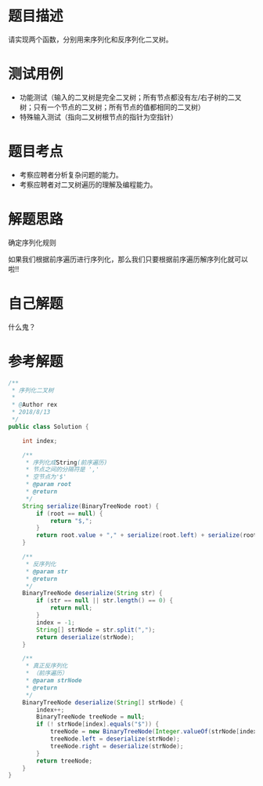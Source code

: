# 题目描述
请实现两个函数，分别用来序列化和反序列化二叉树。
# 测试用例
* 功能测试（输入的二叉树是完全二叉树；所有节点都没有左/右子树的二叉树；只有一个节点的二叉树；所有节点的值都相同的二叉树）
* 特殊输入测试（指向二叉树根节点的指针为空指针）

# 题目考点
* 考察应聘者分析复杂问题的能力。
* 考察应聘者对二叉树遍历的理解及编程能力。

# 解题思路
确定序列化规则

如果我们根据前序遍历进行序列化，那么我们只要根据前序遍历解序列化就可以啦!!

# 自己解题
什么鬼？

# 参考解题
```Java
/**
 * 序列化二叉树
 *
 * @Author rex
 * 2018/8/13
 */
public class Solution {

    int index;

    /**
     * 序列化成String(前序遍历)
     * 节点之间的分隔符是 ','
     * 空节点为'$'
     * @param root
     * @return
     */
    String serialize(BinaryTreeNode root) {
        if (root == null) {
            return "$,";
        }
        return root.value + "," + serialize(root.left) + serialize(root.right);
    }

    /**
     * 反序列化
     * @param str
     * @return
     */
    BinaryTreeNode deserialize(String str) {
        if (str == null || str.length() == 0) {
            return null;
        }
        index = -1;
        String[] strNode = str.split(",");
        return deserialize(strNode);
    }

    /**
     * 真正反序列化
     * （前序遍历）
     * @param strNode
     * @return
     */
    BinaryTreeNode deserialize(String[] strNode) {
        index++;
        BinaryTreeNode treeNode = null;
        if (! strNode[index].equals("$")) {
            treeNode = new BinaryTreeNode(Integer.valueOf(strNode[index]));
            treeNode.left = deserialize(strNode);
            treeNode.right = deserialize(strNode);
        }
        return treeNode;
    }
}
```

